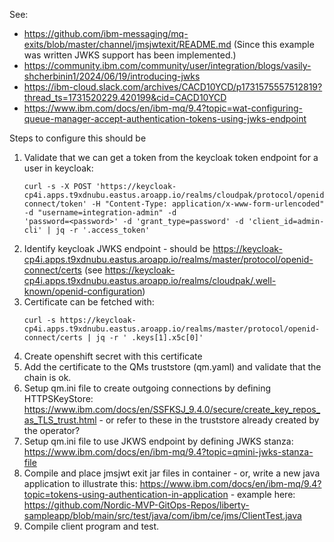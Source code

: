 See:

* https://github.com/ibm-messaging/mq-exits/blob/master/channel/jmsjwtexit/README.md (Since this example was written JWKS support has been implemented.)
* https://community.ibm.com/community/user/integration/blogs/vasily-shcherbinin1/2024/06/19/introducing-jwks
* https://ibm-cloud.slack.com/archives/CACD10YCD/p1731575557512819?thread_ts=1731520229.420199&cid=CACD10YCD
* https://www.ibm.com/docs/en/ibm-mq/9.4?topic=wat-configuring-queue-manager-accept-authentication-tokens-using-jwks-endpoint


Steps to configure this should be 

1. Validate that we can get a token from the keycloak token endpoint for a user in keycloak:
    ```
    curl -s -X POST 'https://keycloak-cp4i.apps.t9xdnubu.eastus.aroapp.io/realms/cloudpak/protocol/openid-connect/token' -H "Content-Type: application/x-www-form-urlencoded" -d "username=integration-admin" -d 
    'password=<password>' -d 'grant_type=password' -d 'client_id=admin-cli' | jq -r '.access_token'
    ```
1. Identify keycloak JWKS endpoint - should be https://keycloak-cp4i.apps.t9xdnubu.eastus.aroapp.io/realms/master/protocol/openid-connect/certs (see https://keycloak-cp4i.apps.t9xdnubu.eastus.aroapp.io/realms/cloudpak/.well-known/openid-configuration)
1. Certificate can be fetched with:
    ```
    curl -s https://keycloak-cp4i.apps.t9xdnubu.eastus.aroapp.io/realms/master/protocol/openid-connect/certs | jq -r ' .keys[1].x5c[0]'
    ```
1. Create openshift secret with this certificate
1. Add the certificate to the QMs truststore (qm.yaml) and validate that the chain is ok. 
1. Setup qm.ini file to create outgoing connections by defining HTTPSKeyStore: https://www.ibm.com/docs/en/SSFKSJ_9.4.0/secure/create_key_repos_as_TLS_trust.html - or refer to these in the truststore already created by the operator?
1. Setup qm.ini file to use JKWS endpoint by defining JWKS stanza: https://www.ibm.com/docs/en/ibm-mq/9.4?topic=qmini-jwks-stanza-file
1. Compile and place jmsjwt exit jar files in container - or, write a new java application to illustrate this: https://www.ibm.com/docs/en/ibm-mq/9.4?topic=tokens-using-authentication-in-application - example here: https://github.com/Nordic-MVP-GitOps-Repos/liberty-sampleapp/blob/main/src/test/java/com/ibm/ce/jms/ClientTest.java
1. Compile client program and test.
